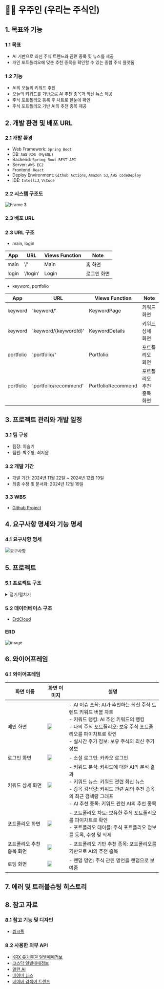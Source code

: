 # 🧑‍🚀 우주인 (우리는 주식인)
## 1. 목표와 기능

### 1.1 목표
- AI 기반으로 최신 주식 트렌드와 관련 종목 및 뉴스를 제공
- 개인 포트폴리오에 맞춘 추천 종목을 확인할 수 있는 종합 주식 플랫폼

### 1.2 기능
- AI의 오늘의 키워드 추천
- 오늘의 키워드를 기반으로 AI 추천 종목과 최신 뉴스 제공
- 주식 포트폴리오 등록 후 차트로 한눈에 확인
- 주식 포트폴리오 기반 AI의 추천 종목 제공


## 2. 개발 환경 및 배포 URL
### 2.1 개발 환경
- Web Framework: ```Spring Boot```
- DB: ```AWS RDS (MySQL)```
- Backend: ```Spring Boot REST API```
- Server: ```AWS EC2```
- Frontend: ```React```
- Deploy Environment: ```Github Actions```, ```Amazon S3```, ```AWS codeDeploy```
- IDE: ```IntelliJ```, ```VsCode```

### 2.2 시스템 구조도
![Frame 3](https://github.com/user-attachments/assets/c60e182c-dd4b-4fca-9751-cc6ad88f8363)

### 2.3 배포 URL


### 2.3 URL 구조
- main, login

| App       | URL      | Views Function | Note     |
|-----------|----------|----------------|----------|
| main      | '/'      | Main           | 홈 화면    |
| login     | '/login' | Login          | 로그인 화면 |


- keyword, portfolio

| App        | URL                   | Views Function      | Note                 |
|------------|-----------------------|---------------------|----------------------|
| keyword    | 'keyword/'            | KeywordPage         | 키워드 화면             |
| keyword    | 'keyword/{keywordId}' | KeywordDetails      | 키워드상세 화면          |
| portfolio  | 'portfolio/'          | Portfolio           | 포트폴리오 화면          |
| portfolio  | 'portfolio/recommend' | PortfolioRecommend  | 포트폴리오 추천 종목 화면  |

## 3. 프로젝트 관리와 개발 일정
### 3.1 팀 구성
- 팀장: 이슬기
- 팀원: 박주형, 최지윤

### 3.2 개발 기간
- 개발 기간: 2024년 11월 22일 ~ 2024년 12월 19일
- 최종 수정 및 문서화: 2024년 12월 19일

### 3.3 WBS
- [Github Project](https://github.com/orgs/ESTsoft-Backend-6th-Astronaut/projects/2)


## 4. 요구사항 명세와 기능 명세
### 4.1 요구사항 명세
![요구사항](https://github.com/user-attachments/assets/90ced9ff-b676-4bf3-b9d8-f47127e67b6b)

## 5. 프로젝트
### 5.1 프로젝트 구조
<details>
<summary>접기/펼치기</summary>
  📦astronaut-be   
  ├── README.md  
  ├── appspec.yml  
  ├── build.gradle  
  ├── gradle  
  ├── gradlew  
  ├── gradlew.bat  
  ├── pull_request_template.md  
  ├── scripts  
  │   └── deploy.sh  
  ├── settings.gradle  
  ├── src  
  │   ├── main  
  │   │   ├── java  
  │   │   │   └── com  
  │   │   │       └── estsoft  
  │   │   │           └── astronautbe  
  │   │   │               ├── AstronautBeApplication.java  
  │   │   │               ├── config  
  │   │   │               │   ├── ApiConstants.java  
  │   │   │               │   ├── JasyptConfigAES.java  
  │   │   │               │   ├── Scheduler.java  
  │   │   │               │   ├── SecurityConfig.java  
  │   │   │               │   └── WebConfig.java  
  │   │   │               ├── controller  
  │   │   │               │   ├── AuthController.java  
  │   │   │               │   ├── keyword  
  │   │   │               │   │   ├── GetKeywordController.java  
  │   │   │               │   │   ├── KeywordController.java  
  │   │   │               │   │   └── PopularKeywordController.java  
  │   │   │               │   ├── keywordNews  
  │   │   │               │   │   ├── AllenAIController.java  
  │   │   │               │   │   ├── KeywordNewsController.java  
  │   │   │               │   │   └── NewsApiController.java  
  │   │   │               │   ├── loading  
  │   │   │               │   │   └── LoadingPageController.java  
  │   │   │               │   ├── portfolio  
  │   │   │               │   │   └── PortfolioController.java  
  │   │   │               │   └── stock  
  │   │   │               │         ├── KrxApiController.java  
  │   │   │               │         └── StockController.java  
  │   │   │               ├── domain  
  │   │   │               │   ├── FamousQuote.java  
  │   │   │               │   ├── Keyword.java  
  │   │   │               │   ├── KeywordNews.java  
  │   │   │               │   ├── Portfolio.java  
  │   │   │               │   ├── RecommendKeywordStock.java  
  │   │   │               │   ├── RecommendPortfolioStock.java  
  │   │   │               │   ├── SearchVolume.java  
  │   │   │               │   ├── Stock.java  
  │   │   │               │   ├── Token.java  
  │   │   │               │   ├── Users.java  
  │   │   │               │   └── dto  
  │   │   │               │      ├── RecommendKeywordStockDTO.java  
  │   │   │               │      ├── RecommendKeywordStockRequestDTO.java  
  │   │   │               │      ├── RecommendKeywordStockResponseDTO.java  
  │   │   │               │      ├── RecommendStockAnswer.java  
  │   │   │               │      ├── SearchVolumeRequestDTO.java  
  │   │   │               │      ├── SearchVolumeResponseDTO.java  
  │   │   │               │      ├── SearchVolumeWithStockDTO.java  
  │   │   │               │      ├── keywordNews  
  │   │   │               │      │   └── KeywordNewsResponseDTO.java  
  │   │   │               │      ├── portfolio  
  │   │   │               │      │   ├── PortfolioPriceResponseDTO.java  
  │   │   │               │      │   ├── PortfolioRequestDto.java  
  │   │   │               │      │   ├── PortfolioResponseDto.java  
  │   │   │               │      │   └── PortfolioStockResponseDTO.java  
  │   │   │               │      └── stock  
  │   │   │               │          ├── StockDetailResponseDTO.java  
  │   │   │               │          └── StockResponseDTO.java  
  │   │   │               ├── repository  
  │   │   │               │   ├── KeywordNewsRepository.java  
  │   │   │               │   ├── KeywordRepository.java  
  │   │   │               │   ├── PortfolioRepository.java  
  │   │   │               │   ├── QuoteRepository.java  
  │   │   │               │   ├── RecommendKeywordStockRepository.java  
  │   │   │               │   ├── RecommendPortfolioStockRepository.java  
  │   │   │               │   ├── SearchVolumeRepository.java  
  │   │   │               │   ├── StockRepository.java  
  │   │   │               │   └── UsersRepository.java  
  │   │   │               ├── service  
  │   │   │               │   ├── GetKeywordService.java  
  │   │   │               │   ├── JwtService.java  
  │   │   │               │   ├── KakaoService.java  
  │   │   │               │   ├── KeywordService.java  
  │   │   │               │   ├── KrxApiService.java  
  │   │   │               │   ├── PopularKeywordService.java  
  │   │   │               │   ├── PortfolioService.java  
  │   │   │               │   ├── QuoteService.java  
  │   │   │               │   ├── StockService.java  
  │   │   │               │   └── keywordNews  
  │   │   │               │        ├── AllenAIService.java  
  │   │   │               │        ├── KeywordNewsService.java  
  │   │   │               │        └── NaverNewsApiService.java  
  │   │   │               └── util  
  │   │   │                      └── JsonParserUtil.java  
  │   │   └── resources  
  │   │        └── application.properties  
  │   └── test  
  │     └── java  
  │       └── com  
  │         └── estsoft  
  │           └── astronautbe  
  │            └── AstronautBeApplicationTests.java

</details>

### 5.2 데이터베이스 구조
- [ErdCloud](https://www.erdcloud.com/d/cMAwgbM6iTbCD663C)

### ERD
![image](https://github.com/user-attachments/assets/ffbce0ce-2d4d-4b84-acec-0218cef7560e)

## 6. 와이어프레임

### 6.1 와이어프레임
| 화면 이름          | 화면 이미지                                                                                                  | 설명                                                                                                                                                |
|----------------|---------------------------------------------------------------------------------------------------------|---------------------------------------------------------------------------------------------------------------------------------------------------|
| 메인 화면          | <img src="https://github.com/user-attachments/assets/a1deba33-1a1f-4feb-86f6-46d9d3e23bbe" width="50%"> | - AI 이슈 포착: AI가 추천하는 최신 주식 트렌드 키워드 버블 차트 <br> - 키워드 랭킹: AI 추천 키워드의 랭킹 <br> - 나의 주식 포트폴리오: 보유 주식 포트폴리오를 파이차트로 확인 <br> - 실시간 주가 정보: 보유 주식의 최신 주가 정보 |
| 로그인 화면         | <img src="https://github.com/user-attachments/assets/e3b1496c-756b-42de-9d8c-1b0c5e2c9056" width="50%"> | - 소셜 로그인: 카카오 로그인                                                                                                                                 |
| 키워드 상세 화면      | <img src="https://github.com/user-attachments/assets/d4d6e4c1-5b76-4d2b-aced-a11800b000e6" width="50%"> | - 키워드 분석: 키워드에 대한 AI의 분석 결과 <br> - 키워드 뉴스: 키워드 관련 최신 뉴스 <br> - 종목 검색량: 키워드 관련 AI의 추천 종목의 최근 검색량 그래프 <br> - AI 추천 종목: 키워드 관련 AI의 추천 종목             |
| 포트폴리오 화면       | <img src="https://github.com/user-attachments/assets/44cafcd2-5bce-409c-948a-bffa8923f07f" width="50%"> | - 포트폴리오 차트: 보유한 주식 포트폴리오를 파이차트로 확인 <br> - 포트폴리오 테이블: 주식 포트폴리오 정보를 등록, 수정 및 삭제                                                                     |
| 포트폴리오 추천 종목 화면 | <img src="https://github.com/user-attachments/assets/def343bd-5225-4e26-8fec-c02b0f9ff9b2" width="50%"> | - 포트폴리오 기반 추천 종목: 포트폴리오를 기반으로 AI의 추천 종목                                                                                                           |
| 로딩 화면          | <img src="https://github.com/user-attachments/assets/c0761cfe-b45d-44ef-8722-e0b614e36e79" width="50%"> | - 랜덤 명언: 주식 관련 명언을 랜덤으로 보여줌                                                                                                                       |

## 7. 에러 및 트러블슈팅 히스토리 

## 8. 참고 자료
### 8.1 참고 기능 및 디자인
- [씽크풀](https://m.thinkpool.com/advisor)

### 8.2 사용한 외부 API
- [KRX 유가증권 일별매매정보](http://openapi.krx.co.kr/contents/OPP/USES/service/OPPUSES002_S2.cmd?BO_ID=JvJFzlAENzZlPBDNGAWC)
- [코스닥 일별매매정보](http://openapi.krx.co.kr/contents/OPP/USES/service/OPPUSES002_S2.cmd?BO_ID=hZjGpkllgCBCWqeTsYFj)
- [앨런 AI](https://kdt-api-function.azurewebsites.net/docs#/)
- [네이버 뉴스](https://developers.naver.com/docs/serviceapi/search/news/news.md#%EB%89%B4%EC%8A%A4)
- [네이버 검색어 트렌드](https://developers.naver.com/docs/serviceapi/datalab/search/search.md#%ED%86%B5%ED%95%A9-%EA%B2%80%EC%83%89%EC%96%B4-%ED%8A%B8%EB%A0%8C%EB%93%9C)